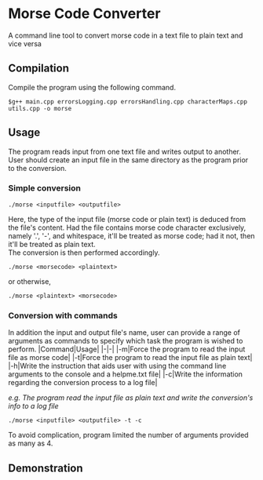 # Morse Code Converter
A command line tool to convert morse code in a text file to plain text and vice versa 
## Compilation
Compile the program using the following command.

```
$g++ main.cpp errorsLogging.cpp errorsHandling.cpp characterMaps.cpp utils.cpp -o morse
```
## Usage
The program reads input from one text file and writes output to another. User should create an input file in the same directory as the program prior to the conversion.
### Simple conversion
```
./morse <inputfile> <outputfile>
```
Here, the type of the input file (morse code or plain text) is deduced from the file's content. Had the file contains morse code character exclusively, namely '.', '-', and whitespace, it'll be treated as morse code; had it not, then it'll be treated as plain text. <br>
The conversion is then performed accordingly.
```
./morse <morsecode> <plaintext>
```
or otherwise,
```
./morse <plaintext> <morsecode>
```
### Conversion with commands
In addition the input and output file's name, user can provide a range of arguments as commands to specify which task the program is wished to perform.
|Command|Usage|
|-|-|
|-m|Force the program to read the input file as morse code|
|-t|Force the program to read the input file as plain text|
|-h|Write the instruction that aids user with using the command line arguments to the console and a helpme.txt file|
|-c|Write the information regarding the conversion process to a log file|


*e.g. The program read the input file as plain text and write the conversion's info to a log file*
```
./morse <inputfile> <outputfile> -t -c
```
To avoid complication, program limited the number of arguments provided as many as 4.
## Demonstration
